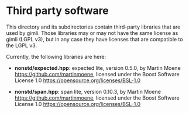# Third party software

This directory and its subdirectories contain third-party libraries that are
used by gimli. Those libraries may or may not have the same license as gimli
(LGPL v3), but in any case they have licenses that are compatible to the
LGPL v3.

Currently, the following libraries are here:

* **nonstd/expected.hpp**: expected lite, version 0.5.0,
  by Martin Moene <https://github.com/martinmoene>,
  licensed under the Boost Software License 1.0
  <https://opensource.org/licenses/BSL-1.0>

* **nonstd/span.hpp**: span lite, version 0.10.3,
  by Martin Moene <https://github.com/martinmoene>,
  licensed under the Boost Software License 1.0
  <https://opensource.org/licenses/BSL-1.0>
